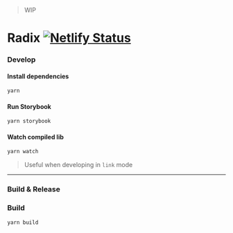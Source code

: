 > WIP

# Radix [![Netlify Status](https://api.netlify.com/api/v1/badges/910bf27a-b1f4-43c5-bd5b-dff35ddaf921/deploy-status)](https://app.netlify.com/sites/modulz-radix/deploys)

### Develop

#### Install dependencies

```sh
yarn
```

#### Run Storybook

```sh
yarn storybook
```

#### Watch compiled lib

```sh
yarn watch
```

> Useful when developing in `link` mode

---

### Build & Release

### Build

```sh
yarn build
```
